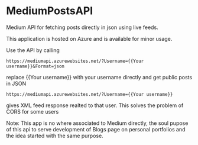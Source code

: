 # MediumPostsAPI
Medium API for fetching posts directly in json using live feeds.

This application is hosted on Azure and is available for minor usage.

Use the API by calling 
```
https://mediumapi.azurewebsites.net/?Username={{Your username}}&Format=json
```
replace {{Your username}} with your username directly and get public posts in JSON

```
https://mediumapi.azurewebsites.net/?Username={{Your username}}
```
gives XML feed response realted to that user. This solves the problem of CORS for some users 

Note: This app is no where associated to Medium directly, the soul pupose of this api to serve development of Blogs page on personal portfolios and the idea started with the same purpose. 
